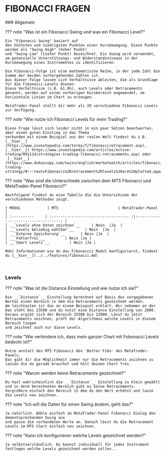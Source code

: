  
# FIBONACCI FRAGEN
<p id="com-faq"></p>
### Allgemein	 	 
	
??? note "Was ist ein Fibonacci Swing und was ein Fibonacci Level?"

    Ein "Fibonacci Swing" basiert auf 
	den höchsten und niedrigsten Punkten einer Kursbewegung. Diese Punkte werden als "Swing High" (hoher Punkt) 
	und "Swing Low" (tiefer Punkt) bezeichnet. Ein Swing wird verwendet, 
	um potenzielle Unterstützungs- und Widerstandsniveaus in der Kursbewegung eines Instrumentes zu identifizieren.  
	
	Die Fibonacci-Folge ist eine mathematische Reihe, in der jede Zahl die Summe der beiden vorhergehenden Zahlen ist.
	Aus dieser Folge lassen sich Verhältnisse ableiten, die als Grundlage für die Fibonacci-Levels dienen.
	Diese Verhältnisse (z.B. 61.8%), auch Levels oder Retracements genannt, werden auf einen vorherigen Kursbereich angewendet, um horizontale Linien im Chart zu erzeugen.  
	
	MetaTrader-Panel stellt dir mehr als 20 verschiedene Fibonacci Levels zur Verfügung.
	
	
??? note "Wie nutze ich Fibonacci Levels für mein Trading?"

    Diese Frage lässt sich leider nicht in ein paar Sätzen beantworten, aber einen guten Einstieg in das Thema
	verbunden mit einem Beispiel aus der realen Welt findest du z.B. [__hier__](https://www.investopedia.com/terms/f/fibonacciretracement.asp), [__hier__]( https://www.investopedia.com/articles/active-trading/091114/strategies-trading-fibonacci-retracements.asp) oder
	 [__hier__](https://www.dukascopy.com/swiss/english/marketwatch/articles/fibonacci-trading-strategy/#:~:text=Fibonacci%20retracement%20levels%20are%20plotted,opportunity%20to%20plan%20your%20moves.).

	
??? note "Was sind die Unterschiede zwischen dem MT5 Fibonacci und MetaTrader-Panel Fibonacci?"

    Nachfolgend findest du eine Tabelle die die Unterschiede der verschiedenen Methoden zeigt.
	
	| MODUL            | MT5                           | MetaTrader-Panel                          |
	| :----------     | :----------------------------------- :|:-----------------------------------: |
	| __`Levels ohne Daten zeichnen`__     | Nein  |Ja  |
	| __`Levels beliebig wählbar`__     | Nein  |Ja  |
	| __`Externe Speicherung`__       | Nein |Ja  |
	| __`Fehlerfrei`__         | Nein |Ja |
	| __`Smart Levels`__         | Nein |Ja |  
	
	Mehr Informationen wie du das Fibonaccci Modul konfigurierst, findest du [__hier__](../../features/fibonacci.md)

<br>
	
### Levels	


??? note "Was ist die Distance Einstellung und wie nutze ich sie?"

    Die __`Distance`__ Einstellung berechnet auf Basis des vorgegebenen Wertes einen Bereich in dem die Retracements gezeichnet werden.
	Am leichtesten ist das an einem Beispiel erklärt. Wir nehemen an der Dax steht bei 23500 und du nutzt eine Distance Einstellung von 2000.
	Daraus ergibt sich der Bereich 25500 bis 22000. Lässt du jetzt Retracements zeichnen, prüft der Algorithmus welche Levels in diesem Bereich liegen
	und zeichnet auch nur diese Levels.
	 
	 

??? note "Wie verhindere ich, dass mein ganzer Chart mit Fobonacci Levels bedeckt ist?"

    Nutze anstatt des MT5 Fibonacci den 'Better Fibo' des MetaTrader-Panels.
	Das gibt dir die Möglichkeit immer nur die Retracements zeichnen zu lassen die du gerade brauchst und hält deinen Chart frei.
	 
	 
??? note "Warum werden keine Retracements gezeichnet?"

    Du hast wahrscheinlich die __`Distance`__ Einstellung zu klein gewählt und in derm berechneten Bereich gibt es keine Retracements.
	Vergrößere einfach den Bereich in dem du den Wert erhöhst und lasse die Levels neu zeichnen.
	
??? note "Ich will die Daten für einen Swing ändern, geht das?"

    Ja natürlich. Wähle einfach im MetaTrader-Panel Fibonacci Dialog den dementsprechenden Swing aus 
	und passe die vorhandenen Werte an. Danach lässt du die Retracement Levels im MT5 Chart einfach neu zeichnen.
	

??? note "Kann ich konfigurieren welche Levels gezeichnet werden?"

    Ja selbstverständlich. Du kannst individuell für jedes Instrument festlegen welche Levels gezeichnet werden sollen..	

<br>

<br>
<br>	
<br>
<br>
<br>
<br>
<br>